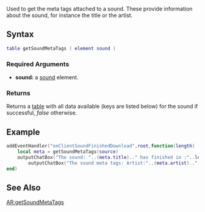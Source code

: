 Used to get the meta tags attached to a sound. These provide information about the sound, for instance the title or the artist.

Syntax
------

``` lua
table getSoundMetaTags ( element sound )
```

### Required Arguments

-   **sound:** a [sound](/sound.md "wikilink") element.

### Returns

Returns a [table](/table.md "wikilink") with all data available (keys are listed below) for the sound if successful, *false* otherwise.

Example
-------

``` lua
addEventHandler("onClientSoundFinishedDownload",root,function(length)
    local meta = getSoundMetaTags(source)
    outputChatBox("The sound: "..(meta.title).." has finished in :"..length.."ms.")
        outputChatBox("The sound meta tags: Artist:"..(meta.artist).." Album:"..(meta.album).." Genre:"..(meta.genre).." Year:"..(meta.year).." Comment:"..(meta.comment).." Track:"..(meta.track).." Composer:"..(meta.composer).." Copyright:"..(meta.copyright).." SubTitle:"..(meta.subtitle).." Album Artist:"..(meta.album_artist)..".")
end)
```

See Also
--------

[AR:getSoundMetaTags](/AR:getSoundMetaTags.md "wikilink")
